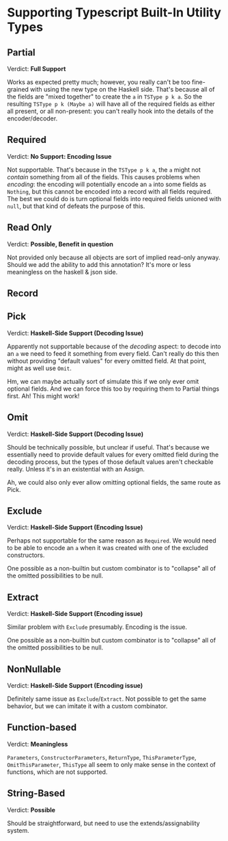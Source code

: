 Supporting Typescript Built-In Utility Types
============================================

Partial
-------

Verdict: **Full Support**

Works as expected pretty much; however, you really can't be too fine-grained
with using the new type on the Haskell side.  That's because all of the fields
are "mixed together" to create the `a` in `TSType p k a`.  So the resulting
`TSType p k (Maybe a)` will have all of the required fields as either all
present, or all non-present: you can't really hook into the details of the
encoder/decoder.

Required
--------

Verdict: **No Support: Encoding Issue**

Not supportable.  That's because in the `TSType p k a`, the `a` might not
*contain* something from all of the fields.  This causes problems when
*encoding*: the encoding will potentially encode an `a` into some fields as
`Nothing`, but this cannot be encoded into a record with all fields
required.  The best we could do is turn optional fields into required fields
unioned with `null`, but that kind of defeats the purpose of this.

Read Only
---------

Verdict: **Possible, Benefit in question**

Not provided only because all objects are sort of implied read-only anyway.
Should we add the ability to add this annotation?  It's more or less
meaningless on the haskell & json side.

Record
------

Pick
----

Verdict: **Haskell-Side Support (Decoding Issue)**

Apparently not supportable because of the *decoding* aspect: to decode into an
`a` we need to feed it something from every field.  Can't really do this then
without providing "default values" for every omitted field.  At that point,
might as well use `Omit`.

Hm, we can maybe actually sort of simulate this if we only ever omit optional
fields. And we can force this too by requiring them to Partial things first.
Ah!  This might work!

Omit
----

Verdict: **Haskell-Side Support (Decoding Issue)**

Should be technically possible, but unclear if useful.  That's because we
essentially need to provide default values for every omitted field during the
decoding process, but the types of those default values aren't checkable
really.  Unless it's in an existential with an Assign.

Ah, we could also only ever allow omitting optional fields, the same route as
Pick.

Exclude
-------

Verdict: **Haskell-Side Support (Encoding Issue)**

Perhaps not supportable for the same reason as `Required`.  We would need to be
able to encode an `a` when it was created with one of the excluded
constructors.

One possible as a non-builtin but custom combinator is to "collapse" all of the
omitted possibilities to be null.

Extract
-------

Verdict: **Haskell-Side Support (Encoding issue)**

Similar problem with `Exclude` presumably.  Encoding is the issue.

One possible as a non-builtin but custom combinator is to "collapse" all of the
omitted possibilities to be null.

NonNullable
-----------

Verdict: **Haskell-Side Support (Encoding issue)**

Definitely same issue as `Exclude`/`Extract`.  Not possible to get the same
behavior, but we can imitate it with a custom combinator.

Function-based
--------------

Verdict: **Meaningless**

`Parameters`, `ConstructorParameters`, `ReturnType`, `ThisParameterType`,
`OmitThisParameter`, `ThisType` all seem to only make sense in the context of
functions, which are not supported.

String-Based
------------

Verdict: **Possible**

Should be straightforward, but need to use the extends/assignability system.
